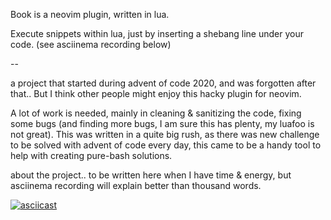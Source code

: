 Book is a neovim plugin, written in lua.

Execute snippets within lua, just by inserting a shebang line under your code. (see asciinema recording below)

--



a project that started during advent of code 2020, and was forgotten after that.. But I think other people might enjoy this hacky plugin for neovim.

A lot of work is needed, mainly in cleaning & sanitizing the code, fixing some bugs (and finding more bugs, I am sure this has plenty, my luafoo is not great). This  was written in a quite big rush, as there was new challenge to be solved with advent of code every day, this came to be a handy tool to help with creating pure-bash solutions.



about the project.. to be written here when I have time & energy, but asciinema recording will explain better than thousand words.

[![asciicast](https://asciinema.org/a/412666.svg)](https://asciinema.org/a/412666)


